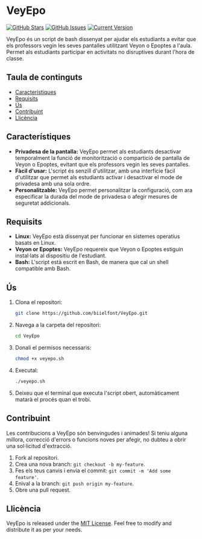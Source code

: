 # VeyEpo
[![GitHub Stars](https://img.shields.io/github/stars/biielfont/veyepo.svg)](https://github.com/biielfont/veyepo/stargazers) [![GitHub Issues](https://img.shields.io/github/issues/biielfont/veyepo.svg)](https://github.com/biielfont/veyepo/issues) [![Current Version](https://img.shields.io/badge/version-2.0.2-green.svg)](https://github.com/biielfont/veyepo) 

VeyEpo és un script de bash dissenyat per ajudar els estudiants a evitar que els professors vegin les seves pantalles utilitzant Veyon o Epoptes a l'aula. Permet als estudiants participar en activitats no disruptives durant l'hora de classe.

## Taula de continguts
- [Característiques](#característiques)
- [Requisits](#requisits)
- [Ús](#ús)
- [Contribuint](#contribuint)
- [Llicència](#llicència)

## Característiques

- **Privadesa de la pantalla:** VeyEpo permet als estudiants desactivar temporalment la funció de monitorització o compartició de pantalla de Veyon o Epoptes, evitant que els professors vegin les seves 
                      pantalles.
- **Fàcil d'usar:** L'script és senzill d'utilitzar, amb una interfície fàcil d'utilitzar que permet als estudiants activar i desactivar el mode de privadesa amb una sola ordre.
- **Personalitzable:** VeyEpo permet personalitzar la configuració, com ara especificar la durada del mode de privadesa o afegir mesures de seguretat addicionals.
  
## Requisits

- **Linux:** VeyEpo està dissenyat per funcionar en sistemes operatius basats en Linux.
- **Veyon or Epoptes:** VeyEpo requereix que Veyon o Epoptes estiguin instal·lats al dispositiu de l'estudiant.
- **Bash:** L'script està escrit en Bash, de manera que cal un shell compatible amb Bash.

## Ús

1. Clona el repositori:

   ```bash
   git clone https://github.com/biielfont/VeyEpo.git
   ```

2. Navega a la carpeta del repositori:

   ```bash
   cd VeyEpo
   ```

3. Donali el permisos necessaris:

   ```bash
   chmod +x veyepo.sh
   ```

4. Executal:

   ```bash
   ./veyepo.sh
   ```

5. Deixeu que el terminal que executa l'script obert, automàticament matarà el procés quan el trobi.

## Contribuint

Les contribucions a VeyEpo són benvingudes i animades! Si teniu alguna millora, correcció d'errors o funcions noves per afegir, no dubteu a obrir una sol·licitud d'extracció.

1. Fork al repositori.
2. Crea una nova branch: `git checkout -b my-feature`.
3. Fes els teus canvis i envia el commit: `git commit -m 'Add some feature'`.
4. Enival a la branch: `git push origin my-feature`.
5. Obre una pull request.

## Llicència

VeyEpo is released under the [MIT License](LICENSE). Feel free to modify and distribute it as per your needs.
